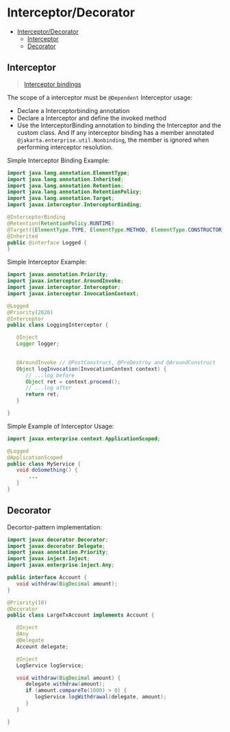# Interceptor/Decorator

- [Interceptor/Decorator](#interceptordecorator)
  - [Interceptor](#interceptor)
  - [Decorator](#decorator)

## Interceptor

>[Interceptor bindings](https://jakarta.ee/specifications/cdi/4.0/jakarta-cdi-spec-4.0.html#interceptors)

The scope of a interceptor must be `@Dependent`
Interceptor usage:

- Declare a Interceptorbinding annotation
- Declare a Interceptor and define the invoked method
- Use the InterceptorBinding annotation to binding the Interceptor and the custom class. And If any interceptor binding has a member annotated `@jakarta.enterprise.util.Nonbinding`, the member is ignored when performing interceptor resolution.

Simple Interceptor Binding Example:

```java
import java.lang.annotation.ElementType;
import java.lang.annotation.Inherited;
import java.lang.annotation.Retention;
import java.lang.annotation.RetentionPolicy;
import java.lang.annotation.Target;
import javax.interceptor.InterceptorBinding;

@InterceptorBinding 
@Retention(RetentionPolicy.RUNTIME)
@Target({ElementType.TYPE, ElementType.METHOD, ElementType.CONSTRUCTOR}) 
@Inherited 
public @interface Logged {
}
```

Simple Interceptor Example:

```java
import javax.annotation.Priority;
import javax.interceptor.AroundInvoke;
import javax.interceptor.Interceptor;
import javax.interceptor.InvocationContext;

@Logged 
@Priority(2020) 
@Interceptor 
public class LoggingInterceptor {

   @Inject 
   Logger logger;

   
   @AroundInvoke // @PostConstruct, @PreDestroy and @AroundConstruct
   Object logInvocation(InvocationContext context) {
      // ...log before
      Object ret = context.proceed(); 
      // ...log after
      return ret;
   }

}
```

Simple Example of Interceptor Usage:

```java
import javax.enterprise.context.ApplicationScoped;

@Logged  
@ApplicationScoped
public class MyService {
   void doSomething() {
       ...
   }
}
```

## Decorator

Decortor-pattern implementation:

```java
import javax.decorator.Decorator;
import javax.decorator.Delegate;
import javax.annotation.Priority;
import javax.inject.Inject;
import javax.enterprise.inject.Any;

public interface Account {
   void withdraw(BigDecimal amount);
}

@Priority(10) 
@Decorator 
public class LargeTxAccount implements Account { 

   @Inject
   @Any
   @Delegate
   Account delegate; 

   @Inject
   LogService logService; 

   void withdraw(BigDecimal amount) {
      delegate.withdraw(amount); 
      if (amount.compareTo(1000) > 0) {
         logService.logWithdrawal(delegate, amount);
      }
   }

}
```
